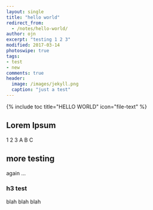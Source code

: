```yaml
---
layout: single
title: "hello world"
redirect_from:
  - /notes/hello-world/
author: ojn
excerpt: "testing 1 2 3"
modified: 2017-03-14
photoswipe: true
tags:
- test
- new
comments: true
header:
  image: /images/jekyll.png
  caption: "just a test"
---
```

{% include toc title="HELLO WORLD" icon="file-text" %}


## Lorem Ipsum

1 2 3 A B C

## more testing

again ...

### h3 test

blah blah blah
